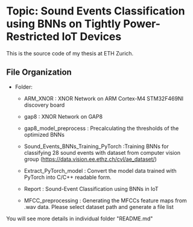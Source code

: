 # Topic: Sound Events Classification using BNNs on Tightly Power-Restricted IoT Devices
This is the source code of my thesis at ETH Zurich.
## File Organization
*   Folder:

    *   ARM_XNOR				: XNOR Network on ARM Cortex-M4 STM32F469NI discovery board

    *   gap8					: XNOR Network on GAP8 

    *   gap8_model_preprocess	: Precalculating the thresholds of the optimized BNNs 

    *   Sound_Events_BNNs_Training_PyTorch	:Training BNNs for classifying 28 sound events with dataset from computer vision group (https://data.vision.ee.ethz.ch/cvl/ae_dataset/)

    *    Extract_PyTorch_model			: Convert the model data trained with PyTorch into C/C++ readable form.

	*    Report          		        : Sound-Event Classification using BNNs in IoT

	*    MFCC_preprocessing		        : Generating the MFCCs feature maps from .wav data. Please select dataset path and generate a file list


You will see more details in individual folder "README.md"
	
	
